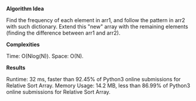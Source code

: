 **Algorithm Idea**

Find the frequency of each element in arr1, 
and follow the pattern in arr2 with such 
dictionary. Extend this "new" array with 
the remaining elements (finding the difference 
between arr1 and arr2).

**Complexities**

Time: O(Nlog(N)).
Space: O(N).

**Results**

Runtime: 32 ms, faster than 92.45% of Python3 online submissions for Relative Sort Array.
Memory Usage: 14.2 MB, less than 86.99% of Python3 online submissions for Relative Sort Array.
